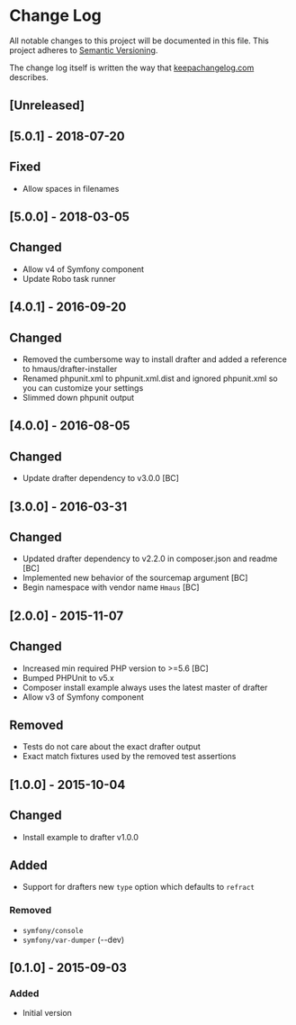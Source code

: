 # Change Log
All notable changes to this project will be documented in this file.
This project adheres to [Semantic Versioning](http://semver.org/).

The change log itself is written the way that [keepachangelog.com](http://keepachangelog.com/) describes.

## [Unreleased]

## [5.0.1] - 2018-07-20
## Fixed
- Allow spaces in filenames

## [5.0.0] - 2018-03-05
## Changed
- Allow v4 of Symfony component
- Update Robo task runner

## [4.0.1] - 2016-09-20
## Changed
- Removed the cumbersome way to install drafter and added a reference to hmaus/drafter-installer
- Renamed phpunit.xml to phpunit.xml.dist and ignored phpunit.xml so you can customize your settings
- Slimmed down phpunit output

## [4.0.0] - 2016-08-05
## Changed
- Update drafter dependency to v3.0.0 [BC]

## [3.0.0] - 2016-03-31
## Changed
- Updated drafter dependency to v2.2.0 in composer.json and readme [BC]
- Implemented new behavior of the sourcemap argument [BC]
- Begin namespace with vendor name `Hmaus` [BC]

## [2.0.0] - 2015-11-07
## Changed
- Increased min required PHP version to >=5.6 [BC]
- Bumped PHPUnit to v5.x
- Composer install example always uses the latest master of drafter
- Allow v3 of Symfony component

## Removed
- Tests do not care about the exact drafter output
- Exact match fixtures used by the removed test assertions

## [1.0.0] - 2015-10-04
## Changed
- Install example to drafter v1.0.0

## Added
- Support for drafters new `type` option which defaults to `refract`

### Removed
- `symfony/console`
- `symfony/var-dumper` (--dev)

## [0.1.0] - 2015-09-03
### Added
- Initial version
